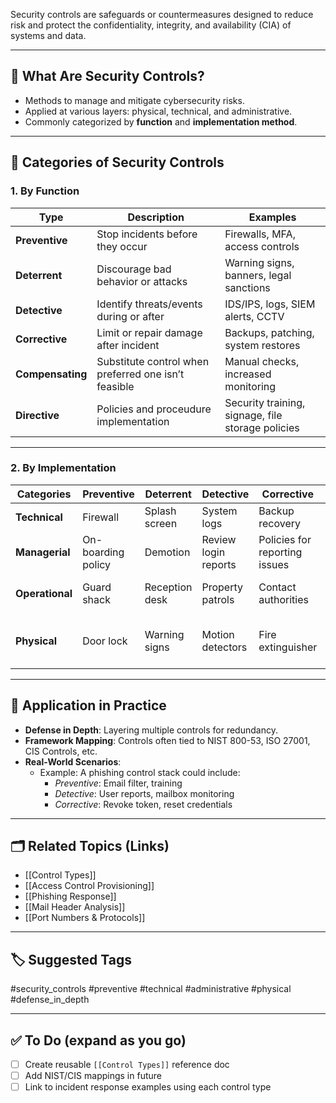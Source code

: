 Security controls are safeguards or countermeasures designed to reduce risk and protect the confidentiality, integrity, and availability (CIA) of systems and data.

---

## 🎯 What Are Security Controls?

- Methods to manage and mitigate cybersecurity risks.
- Applied at various layers: physical, technical, and administrative.
- Commonly categorized by **function** and **implementation method**.

---

## 🧱 Categories of Security Controls

### 1. By **Function**

| Type             | Description                                          | Examples                                          |
| ---------------- | ---------------------------------------------------- | ------------------------------------------------- |
| **Preventive**   | Stop incidents before they occur                     | Firewalls, MFA, access controls                   |
| **Deterrent**    | Discourage bad behavior or attacks                   | Warning signs, banners, legal sanctions           |
| **Detective**    | Identify threats/events during or after              | IDS/IPS, logs, SIEM alerts, CCTV                  |
| **Corrective**   | Limit or repair damage after incident                | Backups, patching, system restores                |
| **Compensating** | Substitute control when preferred one isn’t feasible | Manual checks, increased monitoring               |
| **Directive**    | Policies and proceudure implementation               | Security training, signage, file storage policies |

---

### 2. By **Implementation**

| Categories      | Preventive         | Deterrent      | Detective            | Corrective                    | Compensating                    | Directive                       |
| --------------- | ------------------ | -------------- | -------------------- | ----------------------------- | ------------------------------- | ------------------------------- |
| **Technical**   | Firewall           | Splash screen  | System logs          | Backup recovery               | Block instead of patch          | File storage policies           |
| **Managerial**  | On-boarding policy | Demotion       | Review login reports | Policies for reporting issues | Separation of duties            | Compliance policies             |
| **Operational** | Guard shack        | Reception desk | Property patrols     | Contact authorities           | Require multiple security staff | Security policy training        |
| **Physical**    | Door lock          | Warning signs  | Motion detectors     | Fire extinguisher             | Power generator                 | Sign: Authorized Personnel Only |

---

## 🧰 Application in Practice

- **Defense in Depth**: Layering multiple controls for redundancy.
- **Framework Mapping**: Controls often tied to NIST 800-53, ISO 27001, CIS Controls, etc.
- **Real-World Scenarios**: 
  - Example: A phishing control stack could include:
    - *Preventive*: Email filter, training
    - *Detective*: User reports, mailbox monitoring
    - *Corrective*: Revoke token, reset credentials

---

## 🗂 Related Topics (Links)

- [[Control Types]]
- [[Access Control Provisioning]]
- [[Phishing Response]]
- [[Mail Header Analysis]]
- [[Port Numbers & Protocols]]

---

## 🏷 Suggested Tags

#security_controls #preventive #technical #administrative #physical #defense_in_depth

---

## ✅ To Do (expand as you go)

- [ ] Create reusable `[[Control Types]]` reference doc
- [ ] Add NIST/CIS mappings in future
- [ ] Link to incident response examples using each control type
